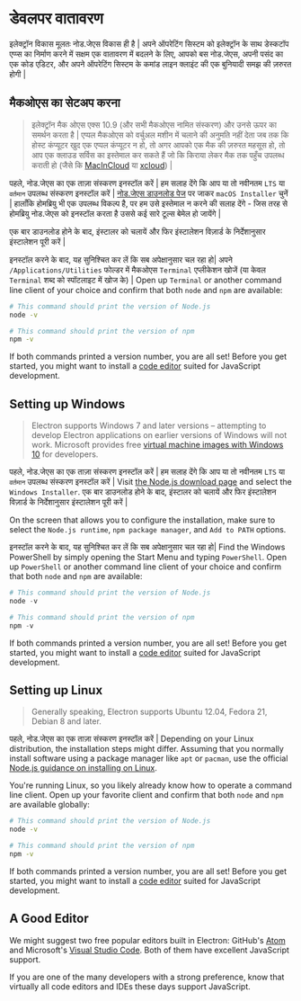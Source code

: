# डेवलपर वातावरण

इलेक्ट्रॉन विकास मूलतः नोड.जेएस विकास ही है | अपने ऑपरेटिंग सिस्टम को इलेक्ट्रॉन के साथ डेस्कटॉप एप्प्स का निर्माण करने में सक्षम एक वातावरण में बदलने के लिए, आपको बस नोड.जेएस, अपनी पसंद का एक कोड एडिटर, और अपने ऑपरेटिंग सिस्टम के कमांड लाइन क्लाइंट की एक बुनियादी समझ की ज़रुरत होगी |

## मैकओएस का सेटअप करना

> इलेक्ट्रॉन मैक ओएस एक्स 10.9 (और सभी मैकओएस नामित संस्करण) और उनसे ऊपर का समर्थन करता है | एप्पल मैकओएस को वर्चुअल मशीन में चलाने की अनुमति नहीं देता जब तक कि होस्ट कंप्यूटर खुद एक एप्पल कंप्यूटर न हो, तो अगर आपको एक मैक की ज़रुरत महसूस हो, तो आप एक क्लाउड सर्विस का इस्तेमाल कर सकते हैं जो कि किराया लेकर मैक तक पहुँच उपलब्ध कराती हो (जैसे कि [MacInCloud](https://www.macincloud.com/) या [xcloud](https://xcloud.me)) |

पहले, नोड.जेएस का एक ताज़ा संस्करण इनस्टॉल करें | हम सलाह देंगे कि आप या तो नवीनतम `LTS` या `वर्तमान` उपलब्ध संस्करण इनस्टॉल करें | [नोड.जेएस डाउनलोड पेज](https://nodejs.org/en/download/) पर जाकर `macOS Installer` चुनें | हालाँकि होमब्रियु भी एक उपलब्ध विकल्प है, पर हम उसे इस्तेमाल न करने की सलाह देंगे - जिस तरह से होमब्रियु नोड.जेएस को इनस्टॉल करता है उससे कई सारे टूल्स बेमेल हो जायेंगे |

एक बार डाउनलोड होने के बाद, इंस्टालर को चलायें और फिर इंस्टालेशन विज़ार्ड के निर्देशानुसार इंस्टालेशन पूरी करें |

इनस्टॉल करने के बाद, यह सुनिश्चित कर लें कि सब अपेक्षानुसार चल रहा हो| अपने `/Applications/Utilities` फोल्डर में मैकओएस `Terminal` एप्लीकेशन खोजें (या केवल `Terminal` शब्द को स्पॉटलाइट में खोज के) | Open up `Terminal` or another command line client of your choice and confirm that both `node` and `npm` are available:

```sh
# This command should print the version of Node.js
node -v

# This command should print the version of npm
npm -v
```

If both commands printed a version number, you are all set! Before you get started, you might want to install a [code editor](#a-good-editor) suited for JavaScript development.

## Setting up Windows

> Electron supports Windows 7 and later versions – attempting to develop Electron applications on earlier versions of Windows will not work. Microsoft provides free [virtual machine images with Windows 10](https://developer.microsoft.com/en-us/windows/downloads/virtual-machines) for developers.

पहले, नोड.जेएस का एक ताज़ा संस्करण इनस्टॉल करें | हम सलाह देंगे कि आप या तो नवीनतम `LTS` या `वर्तमान` उपलब्ध संस्करण इनस्टॉल करें | Visit [the Node.js download page](https://nodejs.org/en/download/) and select the `Windows Installer`. एक बार डाउनलोड होने के बाद, इंस्टालर को चलायें और फिर इंस्टालेशन विज़ार्ड के निर्देशानुसार इंस्टालेशन पूरी करें |

On the screen that allows you to configure the installation, make sure to select the `Node.js runtime`, `npm package manager`, and `Add to PATH` options.

इनस्टॉल करने के बाद, यह सुनिश्चित कर लें कि सब अपेक्षानुसार चल रहा हो| Find the Windows PowerShell by simply opening the Start Menu and typing `PowerShell`. Open up `PowerShell` or another command line client of your choice and confirm that both `node` and `npm` are available:

```powershell
# This command should print the version of Node.js
node -v

# This command should print the version of npm
npm -v
```

If both commands printed a version number, you are all set! Before you get started, you might want to install a [code editor](#a-good-editor) suited for JavaScript development.

## Setting up Linux

> Generally speaking, Electron supports Ubuntu 12.04, Fedora 21, Debian 8 and later.

पहले, नोड.जेएस का एक ताज़ा संस्करण इनस्टॉल करें | Depending on your Linux distribution, the installation steps might differ. Assuming that you normally install software using a package manager like `apt` or `pacman`, use the official [Node.js guidance on installing on Linux](https://nodejs.org/en/download/package-manager/).

You're running Linux, so you likely already know how to operate a command line client. Open up your favorite client and confirm that both `node` and `npm` are available globally:

```sh
# This command should print the version of Node.js
node -v

# This command should print the version of npm
npm -v
```

If both commands printed a version number, you are all set! Before you get started, you might want to install a [code editor](#a-good-editor) suited for JavaScript development.

## A Good Editor

We might suggest two free popular editors built in Electron: GitHub's [Atom](https://atom.io/) and Microsoft's [Visual Studio Code](https://code.visualstudio.com/). Both of them have excellent JavaScript support.

If you are one of the many developers with a strong preference, know that virtually all code editors and IDEs these days support JavaScript.